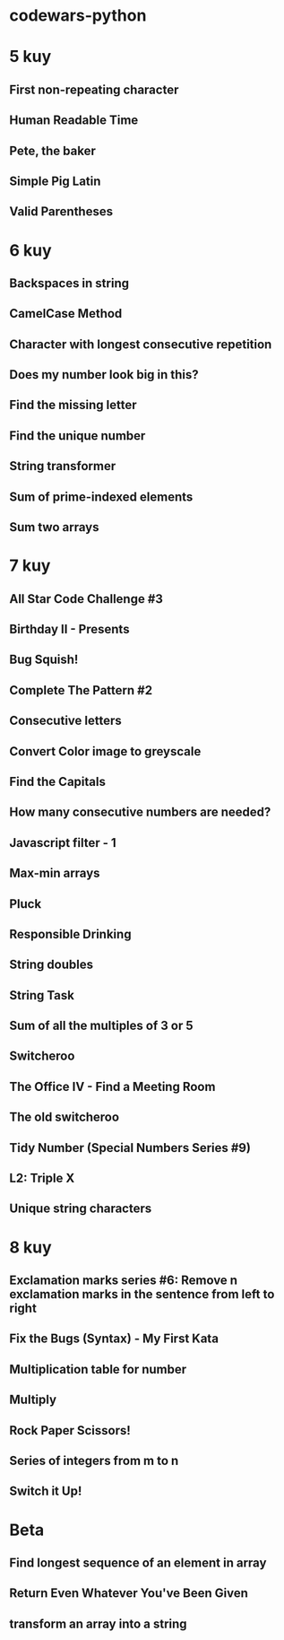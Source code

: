 # codewars-python

# 5 kuy
## First non-repeating character
## Human Readable Time
## Pete, the baker
## Simple Pig Latin
## Valid Parentheses


# 6 kuy
## Backspaces in string
## CamelCase Method
## Character with longest consecutive repetition
## Does my number look big in this?
## Find the missing letter
## Find the unique number
## String transformer
## Sum of prime-indexed elements
## Sum two arrays


# 7 kuy
## All Star Code Challenge #3
## Birthday II - Presents
## Bug Squish!
## Complete The Pattern #2
## Consecutive letters
## Convert Color image to greyscale
## Find the Capitals
## How many consecutive numbers are needed?
## Javascript filter - 1
## Max-min arrays
## Pluck
## Responsible Drinking
## String doubles
## String Task
## Sum of all the multiples of 3 or 5
## Switcheroo
## The Office IV - Find a Meeting Room
## The old switcheroo
## Tidy Number (Special Numbers Series #9)
## L2: Triple X
## Unique string characters


# 8 kuy
## Exclamation marks series #6: Remove n exclamation marks in the sentence from left to right
## Fix the Bugs (Syntax) - My First Kata
## Multiplication table for number
## Multiply
## Rock Paper Scissors!
## Series of integers from m to n
## Switch it Up!


# Beta
## Find longest sequence of an element in array
## Return Even Whatever You've Been Given
## transform an array into a string
